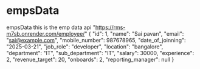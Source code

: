 # empsData
empsData
this is the emp data api "https://rms-m7sb.onrender.com/employee/"
 {
    "id": 1,
    "name": "Sai pavan",
    "email": "sai@example.com",
    "mobile_number": 987678965,
    "date_of_joinning": "2025-03-21",
    "job_role": "developer",
    "location": "bangalore",
    "department": "IT",
    "sub_department": "IT",
    "salary": 30000,
    "experience": 2,
    "revenue_target": 20,
    "onboards": 2,
    "reporting_manager": null
  }